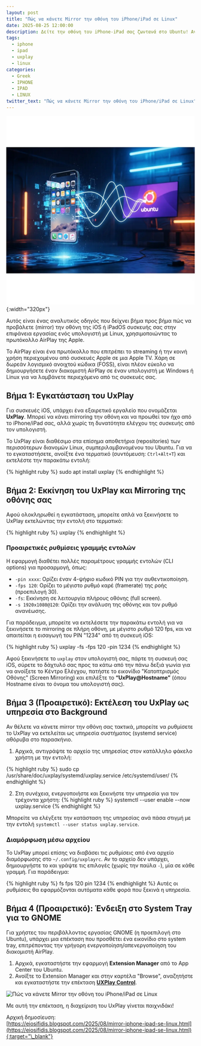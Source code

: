 ```yaml
---
layout: post
title: "Πώς να κάνετε Mirror την οθόνη του iPhone/iPad σε Linux"
date: 2025-08-25 12:00:00
description: Δείτε την οθόνη του iPhone-iPad σας ζωντανά στο Ubuntu! Αναλυτικός οδηγός με εντολές για εύκολο screen mirroring μέσω AirPlay με το εργαλείο UxPlay.
tags:
  - iphone
  - ipad
  - uxplay
  - linux
categories:
  - Greek
  - IPHONE
  - IPAD
  - LINUX
twitter_text: "Πώς να κάνετε Mirror την οθόνη του iPhone/iPad σε Linux"
---
```


![Πώς να κάνετε Mirror την οθόνη του iPhone/iPad σε Linux](/post_images/iphone/iphone-linux.webp "Πώς να κάνετε Mirror την οθόνη του iPhone/iPad σε Linux"){:width="320px"}

Αυτός είναι ένας αναλυτικός οδηγός που δείχνει βήμα προς βήμα πώς να προβάλετε (mirror) την οθόνη της iOS ή iPadOS συσκευής σας στην επιφάνεια εργασίας ενός υπολογιστή με Linux, χρησιμοποιώντας το πρωτόκολλο AirPlay της Apple.

Το AirPlay είναι ένα πρωτόκολλο που επιτρέπει το streaming ή την κοινή χρήση περιεχομένου από συσκευές Apple σε μια Apple TV. Χάρη σε δωρεάν λογισμικό ανοιχτού κώδικα (FOSS), είναι πλέον εύκολο να δημιουργήσετε έναν διακομιστή AirPlay σε έναν υπολογιστή με Windows ή Linux για να λαμβάνετε περιεχόμενο από τις συσκευές σας.

## Βήμα 1: Εγκατάσταση του UxPlay

Για συσκευές iOS, υπάρχει ένα εξαιρετικό εργαλείο που ονομάζεται **UxPlay**. Μπορεί να κάνει mirroring την οθόνη και να προωθεί τον ήχο από το iPhone/iPad σας, αλλά χωρίς τη δυνατότητα ελέγχου της συσκευής από τον υπολογιστή.

Το UxPlay είναι διαθέσιμο στα επίσημα αποθετήρια (repositories) των περισσότερων διανομών Linux, συμπεριλαμβανομένου του Ubuntu. Για να το εγκαταστήσετε, ανοίξτε ένα τερματικό (συντόμευση: `Ctrl+Alt+T`) και εκτελέστε την παρακάτω εντολή:

{% highlight ruby %}
sudo apt install uxplay
{% endhighlight %}

## Βήμα 2: Εκκίνηση του UxPlay και Mirroring της οθόνης σας

Αφού ολοκληρωθεί η εγκατάσταση, μπορείτε απλά να ξεκινήσετε το UxPlay εκτελώντας την εντολή στο τερματικό:

{% highlight ruby %}
uxplay
{% endhighlight %}

### Προαιρετικές ρυθμίσεις γραμμής εντολών

Η εφαρμογή διαθέτει πολλές παραμέτρους γραμμής εντολών (CLI options) για προσαρμογή, όπως:

*   `-pin xxxx`: Ορίζει έναν 4-ψήφιο κωδικό PIN για την αυθεντικοποίηση.
*   `-fps 120`: Ορίζει το μέγιστο ρυθμό καρέ (framerate) της ροής (προεπιλογή 30).
*   `-fs`: Εκκίνηση σε λειτουργία πλήρους οθόνης (full screen).
*   `-s 1920x1080@120`: Ορίζει την ανάλυση της οθόνης και τον ρυθμό ανανέωσης.

Για παράδειγμα, μπορείτε να εκτελέσετε την παρακάτω εντολή για να ξεκινήσετε το mirroring σε πλήρη οθόνη, με μέγιστο ρυθμό 120 fps, και να απαιτείται η εισαγωγή του PIN "1234" από τη συσκευή iOS:

{% highlight ruby %}
uxplay -fs -fps 120 -pin 1234
{% endhighlight %}

Αφού ξεκινήσετε το `uxplay` στον υπολογιστή σας, πάρτε τη συσκευή σας iOS, σύρετε το δάχτυλό σας προς τα κάτω από την πάνω δεξιά γωνία για να ανοίξετε το Κέντρο Ελέγχου, πατήστε το εικονίδιο "Κατοπτρισμός Οθόνης" (Screen Mirroring) και επιλέξτε το **“UxPlay@Hostname”** (όπου Hostname είναι το όνομα του υπολογιστή σας).

## Βήμα 3 (Προαιρετικό): Εκτέλεση του UxPlay ως υπηρεσία στο Background

Αν θέλετε να κάνετε mirror την οθόνη σας τακτικά, μπορείτε να ρυθμίσετε το UxPlay να εκτελείται ως υπηρεσία συστήματος (systemd service) αθόρυβα στο παρασκήνιο.

1.  Αρχικά, αντιγράψτε το αρχείο της υπηρεσίας στον κατάλληλο φάκελο χρήστη με την εντολή:

{% highlight ruby %}
sudo cp /usr/share/doc/uxplay/systemd/uxplay.service /etc/systemd/user/
{% endhighlight %}

2.  Στη συνέχεια, ενεργοποιήστε και ξεκινήστε την υπηρεσία για τον τρέχοντα χρήστη:
{% highlight ruby %}
systemctl --user enable --now uxplay.service
{% endhighlight %}

Μπορείτε να ελέγξετε την κατάσταση της υπηρεσίας ανά πάσα στιγμή με την εντολή `systemctl --user status uxplay.service`.

### Διαμόρφωση μέσω αρχείου
Το UxPlay μπορεί επίσης να διαβάσει τις ρυθμίσεις από ένα αρχείο διαμόρφωσης στο `~/.config/uxplayrc`. Αν το αρχείο δεν υπάρχει, δημιουργήστε το και γράψτε τις επιλογές (χωρίς την παύλα `-`), μία σε κάθε γραμμή. Για παράδειγμα:

{% highlight ruby %}
fs
fps 120
pin 1234
{% endhighlight %}
Αυτές οι ρυθμίσεις θα εφαρμόζονται αυτόματα κάθε φορά που ξεκινά η υπηρεσία.

## Βήμα 4 (Προαιρετικό): Ένδειξη στο System Tray για το GNOME
Για χρήστες του περιβάλλοντος εργασίας GNOME (η προεπιλογή στο Ubuntu), υπάρχει μια επέκταση που προσθέτει ένα εικονίδιο στο system tray, επιτρέποντας την γρήγορη ενεργοποίηση/απενεργοποίηση του διακομιστή AirPlay.

1.  Αρχικά, εγκαταστήστε την εφαρμογή **Extension Manager** από το App Center του Ubuntu.
2.  Ανοίξτε το Extension Manager και στην καρτέλα "Browse", αναζητήστε και εγκαταστήστε την επέκταση [**UXPlay Control**](https://extensions.gnome.org/extension/8243/uxplay-control/?rel=iosifidis.gr).

![Πώς να κάνετε Mirror την οθόνη του iPhone/iPad σε Linux](/post_images/iphone-eiosifidis.png "Πώς να κάνετε Mirror την οθόνη του iPhone/iPad σε Linux")

Με αυτή την επέκταση, η διαχείριση του UxPlay γίνεται παιχνιδάκι!

Αρχική δημοσίευση:  
[https://eiosifidis.blogspot.com/2025/08/mirror-iphone-ipad-se-linux.html](https://eiosifidis.blogspot.com/2025/08/mirror-iphone-ipad-se-linux.html){:target="\_blank"}
